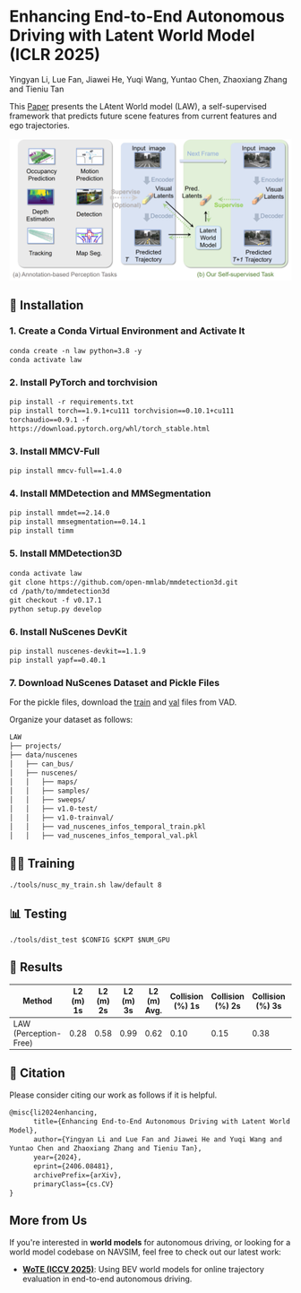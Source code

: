 # Enhancing End-to-End Autonomous Driving with Latent World Model (ICLR 2025)
Yingyan Li, Lue Fan, Jiawei He, Yuqi Wang, Yuntao Chen, Zhaoxiang Zhang and Tieniu Tan

This [Paper](https://openreview.net/pdf?id=fd2u60ryG0)  presents the LAtent World model (LAW), a self-supervised framework that predicts future scene features from current features and ego trajectories. 

![Alt text](docs/fig1.png)

## 🔧 Installation

### 1. Create a Conda Virtual Environment and Activate It
```shell
conda create -n law python=3.8 -y
conda activate law
```

### 2. Install PyTorch and torchvision
```shell
pip install -r requirements.txt
pip install torch==1.9.1+cu111 torchvision==0.10.1+cu111 torchaudio==0.9.1 -f https://download.pytorch.org/whl/torch_stable.html
```

### 3. Install MMCV-Full
```shell
pip install mmcv-full==1.4.0
```

### 4. Install MMDetection and MMSegmentation
```shell
pip install mmdet==2.14.0
pip install mmsegmentation==0.14.1
pip install timm
```

### 5. Install MMDetection3D
```shell
conda activate law
git clone https://github.com/open-mmlab/mmdetection3d.git
cd /path/to/mmdetection3d
git checkout -f v0.17.1
python setup.py develop
```

### 6. Install NuScenes DevKit
```shell
pip install nuscenes-devkit==1.1.9
pip install yapf==0.40.1
```

### 7. Download NuScenes Dataset and Pickle Files
For the pickle files, download the [train](https://drive.google.com/file/d/1OVd6Rw2wYjT_ylihCixzF6_olrAQsctx/view?usp=sharing) and [val](https://drive.google.com/file/d/16DZeA-iepMCaeyi57XSXL3vYyhrOQI9S/view?usp=sharing) files from VAD.

Organize your dataset as follows:
```
LAW
├── projects/
├── data/nuscenes
│   ├── can_bus/
│   ├── nuscenes/
│   │   ├── maps/
│   │   ├── samples/
│   │   ├── sweeps/
│   │   ├── v1.0-test/
│   │   ├── v1.0-trainval/
│   │   ├── vad_nuscenes_infos_temporal_train.pkl
│   │   ├── vad_nuscenes_infos_temporal_val.pkl
```

## 🏋️‍♂️ Training
```shell
./tools/nusc_my_train.sh law/default 8
```

## 📊 Testing
```shell
./tools/dist_test $CONFIG $CKPT $NUM_GPU
```

## 📝 Results

| Method | L2 (m) 1s | L2 (m) 2s | L2 (m) 3s | L2 (m) Avg. | Collision (%) 1s | Collision (%) 2s | Collision (%) 3s | Collision (%) Avg. | Log and Checkpoints |
| --- | --- | --- | --- | --- | --- | --- | --- | --- | --- |
| LAW (Perception-Free) | 0.28 | 0.58 | 0.99 | 0.62 | 0.10 | 0.15 | 0.38 | 0.21 | [Google Drive](https://drive.google.com/drive/folders/1unZJNdmLM1YZXsCxOKkZsQoXzgemSYz0?usp=sharing) |

## 🚀 Citation
Please consider citing our work as follows if it is helpful.
```
@misc{li2024enhancing,
      title={Enhancing End-to-End Autonomous Driving with Latent World Model}, 
      author={Yingyan Li and Lue Fan and Jiawei He and Yuqi Wang and Yuntao Chen and Zhaoxiang Zhang and Tieniu Tan},
      year={2024},
      eprint={2406.08481},
      archivePrefix={arXiv},
      primaryClass={cs.CV}
}
```

## More from Us

If you're interested in **world models** for autonomous driving,  or looking for a world model codebase on NAVSIM,  feel free to check out our latest work:

- [**WoTE (ICCV 2025)**](https://github.com/liyingyanUCAS/WoTE): Using BEV world models for online trajectory evaluation in end-to-end autonomous driving.
